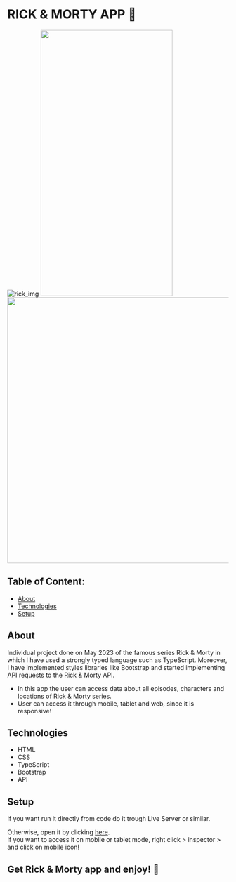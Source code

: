 # RICK & MORTY APP 📱


![rick_img](https://github.com/ali-hourag/rick-morty-api/assets/131694498/4d2c6085-6610-4efd-b0a5-5963b172cb45)
<img src="https://github.com/ali-hourag/rick-morty-api/assets/131694498/036928dc-9949-4642-8a9d-0b94ad9d854a" width="300" height="606"/>
<img src="https://github.com/ali-hourag/rick-morty-api/assets/131694498/6076c2be-be81-44be-ac6b-e1af826f9967" width="700" height="606"/>

## Table of Content:

- [About](#about)
- [Technologies](#technologies)
- [Setup](#setup)

## About
Individual project done on May 2023 of the famous series Rick & Morty in which I have used a strongly typed language such as TypeScript.
Moreover, I have implemented styles libraries like Bootstrap and started implementing API requests to the Rick & Morty API.
<br/>
* In this app the user can access data about all episodes, characters and locations of Rick & Morty series.
* User can access it through mobile, tablet and web, since it is responsive!


## Technologies
- HTML
- CSS
- TypeScript
- Bootstrap
- API

## Setup
If you want run it directly from code do it trough Live Server or similar.
<br/>

Otherwise, open it by clicking <a href="https://rick-morty-api-eight.vercel.app/">here<a/>.
<br/>
If you want to access it on mobile or tablet mode, right click > inspector > and click on mobile icon!

## Get Rick & Morty app and enjoy! 📱

